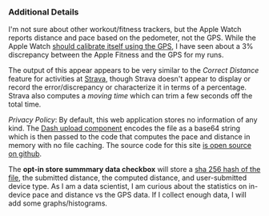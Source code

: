 ### Additional  Details

I'm not sure about other workout/fitness trackers, but the Apple Watch reports distance and pace based on the pedometer, not the GPS. While the Apple Watch [should calibrate itself using the GPS](https://support.apple.com/en-us/HT204516), I have seen about a 3% discrepancy between the Apple Fitness and the GPS for my runs.

The output of this appear appears to be very similar to the *Correct Distance* feature for activities at [Strava](https://strava.com), though Strava doesn't appear to display or record the error/discrepancy or characterize it in terms of a percentage. Strava also computes a *moving time* which can trim a few seconds off the total time.

*Privacy Policy*: By default, this web application stores no information of any kind. The [Dash upload component](https://dash.plotly.com/dash-core-components/upload) encodes the file as a base64 string which is then passed to the code that computes the pace and distance in memory with no file caching. The source code for this site [is open source on github](https://github.com/astrowonk/dash_run).

The __opt-in store summmary data checkbox__ will store a [sha 256 hash of the file](https://docs.python.org/3/library/hashlib.html), the submitted distance, the computed distance, and user-submitted device type. As I am a data scientist, I am curious about the statistics on in-device pace and distance vs the GPS data. If I collect enough data, I will add some graphs/histograms.
